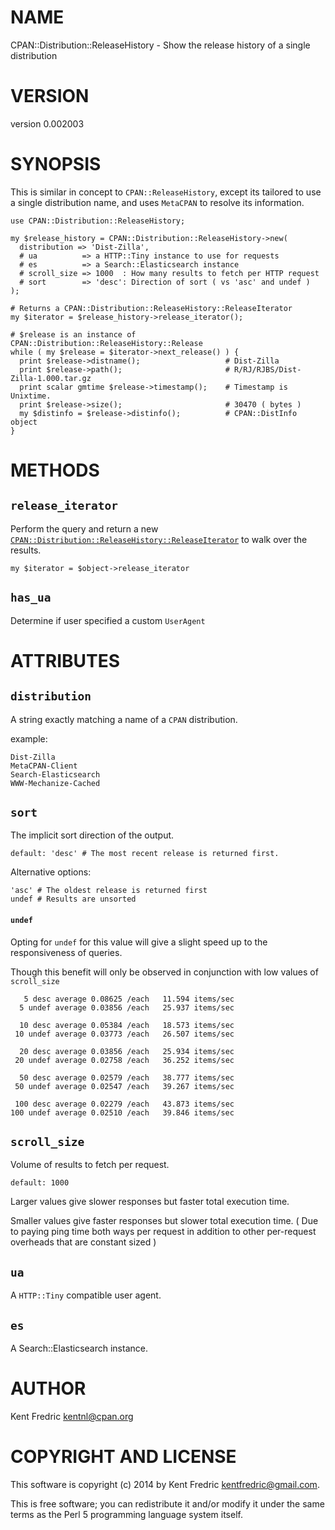 # NAME

CPAN::Distribution::ReleaseHistory - Show the release history of a single distribution

# VERSION

version 0.002003

# SYNOPSIS

This is similar in concept to `CPAN::ReleaseHistory`, except its tailored to use a single distribution name, and uses
`MetaCPAN` to resolve its information.

    use CPAN::Distribution::ReleaseHistory;

    my $release_history = CPAN::Distribution::ReleaseHistory->new(
      distribution => 'Dist-Zilla',
      # ua          => a HTTP::Tiny instance to use for requests
      # es          => a Search::Elasticsearch instance
      # scroll_size => 1000  : How many results to fetch per HTTP request
      # sort        => 'desc': Direction of sort ( vs 'asc' and undef )
    );

    # Returns a CPAN::Distribution::ReleaseHistory::ReleaseIterator
    my $iterator = $release_history->release_iterator();

    # $release is an instance of CPAN::Distribution::ReleaseHistory::Release
    while ( my $release = $iterator->next_release() ) {
      print $release->distname();                   # Dist-Zilla
      print $release->path();                       # R/RJ/RJBS/Dist-Zilla-1.000.tar.gz
      print scalar gmtime $release->timestamp();    # Timestamp is Unixtime.
      print $release->size();                       # 30470 ( bytes )
      my $distinfo = $release->distinfo();          # CPAN::DistInfo object
    }

# METHODS

## `release_iterator`

Perform the query and return a new
[`CPAN::Distribution::ReleaseHistory::ReleaseIterator`](https://metacpan.org/pod/CPAN::Distribution::ReleaseHistory::ReleaseIterator) to walk over
the results.

    my $iterator = $object->release_iterator

## `has_ua`

Determine if user specified a custom `UserAgent`

# ATTRIBUTES

## `distribution`

A string exactly matching a name of a `CPAN` distribution.

example:

    Dist-Zilla
    MetaCPAN-Client
    Search-Elasticsearch
    WWW-Mechanize-Cached

## `sort`

The implicit sort direction of the output.

    default: 'desc' # The most recent release is returned first.

Alternative options:

    'asc' # The oldest release is returned first
    undef # Results are unsorted

#### `undef`

Opting for `undef` for this value will give a slight speed up to the responsiveness of queries.

Though this benefit will only be observed in conjunction with low values of `scroll_size`

       5 desc average 0.08625 /each   11.594 items/sec
      5 undef average 0.03856 /each   25.937 items/sec

      10 desc average 0.05384 /each   18.573 items/sec
     10 undef average 0.03773 /each   26.507 items/sec

      20 desc average 0.03856 /each   25.934 items/sec
     20 undef average 0.02758 /each   36.252 items/sec

      50 desc average 0.02579 /each   38.777 items/sec
     50 undef average 0.02547 /each   39.267 items/sec

     100 desc average 0.02279 /each   43.873 items/sec
    100 undef average 0.02510 /each   39.846 items/sec

## `scroll_size`

Volume of results to fetch per request.

    default: 1000

Larger values give slower responses but faster total execution time.

Smaller values give faster responses but slower total execution time. ( Due to paying ping time both ways per request in
addition to other per-request overheads that are constant sized )

## `ua`

A `HTTP::Tiny` compatible user agent.

## `es`

A Search::Elasticsearch instance.

# AUTHOR

Kent Fredric <kentnl@cpan.org>

# COPYRIGHT AND LICENSE

This software is copyright (c) 2014 by Kent Fredric <kentfredric@gmail.com>.

This is free software; you can redistribute it and/or modify it under
the same terms as the Perl 5 programming language system itself.
